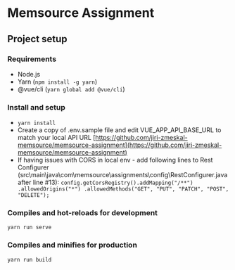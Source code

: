 # Memsource Assignment

## Project setup

### Requirements
- Node.js
- Yarn (`npm install -g yarn`)
- @vue/cli (`yarn global add @vue/cli`)


### Install and setup
- `yarn install`
- Create a copy of .env.sample file and edit VUE_APP_API_BASE_URL to match your local API URL [https://github.com/jiri-zmeskal-memsource/memsource-assignment](https://github.com/jiri-zmeskal-memsource/memsource-assignment)
- If having issues with CORS in local env - add following lines to Rest Configurer (src\main\java\com\memsource\assignments\config\RestConfigurer.java after line #13):
    `config.getCorsRegistry().addMapping("/**")
        .allowedOrigins("*")
        .allowedMethods("GET", "PUT", "PATCH", "POST", "DELETE");`

### Compiles and hot-reloads for development
```
yarn run serve
```

### Compiles and minifies for production
```
yarn run build
```
